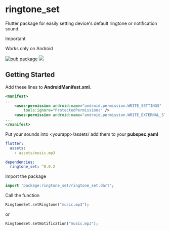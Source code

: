 # ringtone_set

Flutter package for easily setting device's default ringtone or notification sound.

> [!IMPORTANT]
> Works only on Android

[![pub package](https://img.shields.io/pub/v/ringtone_set.svg)](
https://pub.dartlang.org/packages/ringtone_set)
</a>
<img src="https://img.shields.io/badge/platform-android%20-%23989898" />

## Getting Started

Add these lines to **AndroidManifest.xml**. 
```xml
<manifest>
...
    <uses-permission android:name="android.permission.WRITE_SETTINGS"
        tools:ignore="ProtectedPermissions" />
    <uses-permission android:name="android.permission.WRITE_EXTERNAL_STORAGE"/>
...
</manifest>
```

Put your sounds into \<yourapp\>/assets/
add them to your **pubspec.yaml**
```yaml
flutter:
  assets:
    - assets/music.mp3
```


```yaml
dependencies:
  ringtone_set: ^0.0.2
```
Import the package
```Dart
import 'package:ringtone_set/ringtone_set.dart';
```
Call the function
```Dart
RingtoneSet.setRingtone("music.mp3");
```
or
```Dart
RingtoneSet.setNotification("music.mp3");
```